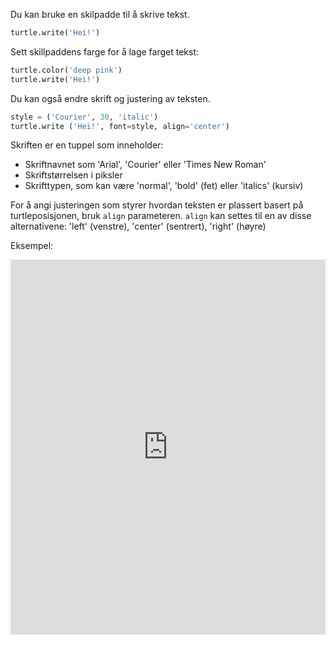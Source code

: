 Du kan bruke en skilpadde til å skrive tekst.

```python
turtle.write('Hei!')
```

Sett skillpaddens farge for å lage farget tekst:

```python
turtle.color('deep pink')
turtle.write('Hei!')
```

Du kan også endre skrift og justering av teksten.

```python
style = ('Courier', 30, 'italic')
turtle.write ('Hei!', font=style, align='center')
```

Skriften er en tuppel som inneholder:

+ Skriftnavnet som 'Arial', 'Courier' eller 'Times New Roman'
+ Skriftstørrelsen i piksler
+ Skrifttypen, som kan være 'normal', 'bold' (fet) eller 'italics' (kursiv)

For å angi justeringen som styrer hvordan teksten er plassert basert på turtleposisjonen, bruk `align` parameteren. `align` kan settes til en av disse alternativene: 'left' (venstre), 'center' (sentrert), 'right' (høyre)

Eksempel: 
<iframe src="https://trinket.io/embed/python/0eb6ce97f0?start=result" width="100%" height="600" frameborder="0" marginwidth="0" marginheight="0" allowfullscreen></iframe>
